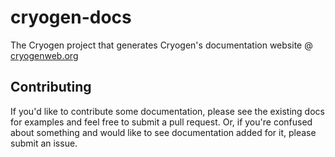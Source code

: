 cryogen-docs
============

The Cryogen project that generates Cryogen's documentation website @ [cryogenweb.org](http://cryogenweb.org/)

## Contributing

If you'd like to contribute some documentation, please see the existing docs for examples and feel free to submit a pull request. Or, if you're confused about something and would like to see documentation added for it, please submit an issue. 
